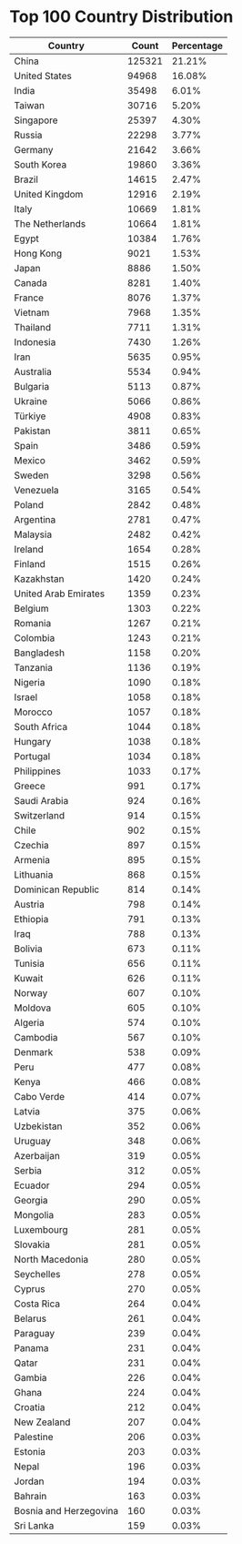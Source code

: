 # Top 100 Country Distribution
| Country | Count | Percentage |
|----|----|----|
| China | 125321 | 21.21% |
| United States | 94968 | 16.08% |
| India | 35498 | 6.01% |
| Taiwan | 30716 | 5.20% |
| Singapore | 25397 | 4.30% |
| Russia | 22298 | 3.77% |
| Germany | 21642 | 3.66% |
| South Korea | 19860 | 3.36% |
| Brazil | 14615 | 2.47% |
| United Kingdom | 12916 | 2.19% |
| Italy | 10669 | 1.81% |
| The Netherlands | 10664 | 1.81% |
| Egypt | 10384 | 1.76% |
| Hong Kong | 9021 | 1.53% |
| Japan | 8886 | 1.50% |
| Canada | 8281 | 1.40% |
| France | 8076 | 1.37% |
| Vietnam | 7968 | 1.35% |
| Thailand | 7711 | 1.31% |
| Indonesia | 7430 | 1.26% |
| Iran | 5635 | 0.95% |
| Australia | 5534 | 0.94% |
| Bulgaria | 5113 | 0.87% |
| Ukraine | 5066 | 0.86% |
| Türkiye | 4908 | 0.83% |
| Pakistan | 3811 | 0.65% |
| Spain | 3486 | 0.59% |
| Mexico | 3462 | 0.59% |
| Sweden | 3298 | 0.56% |
| Venezuela | 3165 | 0.54% |
| Poland | 2842 | 0.48% |
| Argentina | 2781 | 0.47% |
| Malaysia | 2482 | 0.42% |
| Ireland | 1654 | 0.28% |
| Finland | 1515 | 0.26% |
| Kazakhstan | 1420 | 0.24% |
| United Arab Emirates | 1359 | 0.23% |
| Belgium | 1303 | 0.22% |
| Romania | 1267 | 0.21% |
| Colombia | 1243 | 0.21% |
| Bangladesh | 1158 | 0.20% |
| Tanzania | 1136 | 0.19% |
| Nigeria | 1090 | 0.18% |
| Israel | 1058 | 0.18% |
| Morocco | 1057 | 0.18% |
| South Africa | 1044 | 0.18% |
| Hungary | 1038 | 0.18% |
| Portugal | 1034 | 0.18% |
| Philippines | 1033 | 0.17% |
| Greece | 991 | 0.17% |
| Saudi Arabia | 924 | 0.16% |
| Switzerland | 914 | 0.15% |
| Chile | 902 | 0.15% |
| Czechia | 897 | 0.15% |
| Armenia | 895 | 0.15% |
| Lithuania | 868 | 0.15% |
| Dominican Republic | 814 | 0.14% |
| Austria | 798 | 0.14% |
| Ethiopia | 791 | 0.13% |
| Iraq | 788 | 0.13% |
| Bolivia | 673 | 0.11% |
| Tunisia | 656 | 0.11% |
| Kuwait | 626 | 0.11% |
| Norway | 607 | 0.10% |
| Moldova | 605 | 0.10% |
| Algeria | 574 | 0.10% |
| Cambodia | 567 | 0.10% |
| Denmark | 538 | 0.09% |
| Peru | 477 | 0.08% |
| Kenya | 466 | 0.08% |
| Cabo Verde | 414 | 0.07% |
| Latvia | 375 | 0.06% |
| Uzbekistan | 352 | 0.06% |
| Uruguay | 348 | 0.06% |
| Azerbaijan | 319 | 0.05% |
| Serbia | 312 | 0.05% |
| Ecuador | 294 | 0.05% |
| Georgia | 290 | 0.05% |
| Mongolia | 283 | 0.05% |
| Luxembourg | 281 | 0.05% |
| Slovakia | 281 | 0.05% |
| North Macedonia | 280 | 0.05% |
| Seychelles | 278 | 0.05% |
| Cyprus | 270 | 0.05% |
| Costa Rica | 264 | 0.04% |
| Belarus | 261 | 0.04% |
| Paraguay | 239 | 0.04% |
| Panama | 231 | 0.04% |
| Qatar | 231 | 0.04% |
| Gambia | 226 | 0.04% |
| Ghana | 224 | 0.04% |
| Croatia | 212 | 0.04% |
| New Zealand | 207 | 0.04% |
| Palestine | 206 | 0.03% |
| Estonia | 203 | 0.03% |
| Nepal | 196 | 0.03% |
| Jordan | 194 | 0.03% |
| Bahrain | 163 | 0.03% |
| Bosnia and Herzegovina | 160 | 0.03% |
| Sri Lanka | 159 | 0.03% |
